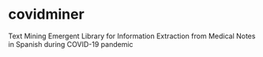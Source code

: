 # covidminer
Text Mining Emergent Library for Information Extraction from Medical Notes in Spanish during COVID-19 pandemic

